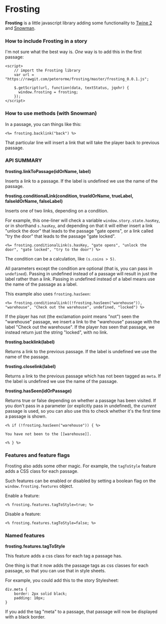 # Frosting

**Frosting** is a little javascript library adding some functionality to [Twine 2](http://twinery.org/) and 
[Snowman](https://bitbucket.org/klembot/snowman-2). 


### How to include Frosting in a story

I'm not sure what the best way is. _One_ way is to add this in the first passage: 

	<script> 
		// import the Frosting library  
		var url = "https://rawgit.com/peterorme/frosting/master/frosting_0.0.1.js";
			
		$.getScript(url, function(data, textStatus, jqxhr) {
		  window.frosting = frosting;
		});
	</script>


### How to use methods (with Snowman)

In a passage, you can things like this: 

	<%= frosting.backlink("back") %>

That particular line will insert a link that will take the player back to previous passage.



### API SUMMARY

**frosting.linkToPassage(idOrName, label)**

Inserts a link to a passage. If the label is undefined we use the name of the passage.  


**frosting.conditionalLink(condition, trueIdOrName, trueLabel, falseIdOrName, falseLabel)**

Inserts one of two links, depending on a condition. 

For example, this one-liner will check a variable `window.story.state.hasKey`, or in shorthand `s.hasKey`, and depending on that it will either insert a link "unlock the door" that leads to the passage "gate opens", or a link called "try the door" that leads to the passage "gate locked". 

	<%= frosting.conditionalLink(s.hasKey, "gate opens", "unlock the door", "gate locked", "try to the door") %>

The condition can be a calculation, like `(s.coins > 5)`. 

All parameters except the condition are optional (that is, you can pass in `undefined`).
Passing in undefined instead of a passage will result in just the label rather than a link. 
Passing in undefined instead of a label means use the name of the passage as a label. 


This example also uses `frosting.hasSeen`: 

	<%= frosting.conditionalLink((!frosting.hasSeen("warehouse")), "warehouse", "Check out the warehouse", undefined, "locked") %>

If the player has not (the exclamation point means "not") seen the "warehouse" passage, we insert a link to the "warehouse" passage with the label "Check out the warehouse". If the player _has_ seen that passage, we instead return just the string "locked", with no link.


**frosting.backlink(label)**

Returns a link to the previous passage. If the label is undefined we use the name of the passage. 


**frosting.closelink(label)**

Returns a link to the previous passage which has not been tagged as `meta`. If the label is undefined we use the name of the passage. 


**frosting.hasSeen(idOrPassage)**

Returns true or false depending on whether a passage has been visited. If you don't pass in a parameter (or explicitly pass in undefined), the _current_ passage is used, so you can also use this to check whether it's the first time a passage is shown.

	<% if (!frosting.hasSeen("warehouse")) { %> 

	You have not been to the [[warehouse]].

	<% } %>


### Features and feature flags 

Frosting also adds some other magic. For example, the `tagToStyle` feature adds a CSS class for each passage. 

Such features can be enabled or disabled by setting a boolean flag on the `window.frosting.features` object. 

Enable a feature:

	<% frosting.features.tagToStyle=true; %>

Disable a feature: 

	<% frosting.features.tagToStyle=false; %>


### Named features 

**frosting.features.tagToStyle**

This feature adds a css class for each tag a passage has. 

One thing is that it now adds the passage tags as css classes for each passage, so that you can use that in style sheets. 

For example, you could add this to the story Stylesheet: 

	div.meta {
		border: 2px solid black;
		padding: 10px;
	}

If you add the tag "meta" to a passage, that passage will now be displayed with a black border. 

